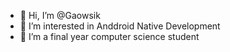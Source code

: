 - 👋 Hi, I’m @Gaowsik
- 👀 I’m interested in Anddroid Native Development
- 🌱 I’m a final year computer science student


<!---
Gaowsik/Gaowsik is a ✨ special ✨ repository because its `README.md` (this file) appears on your GitHub profile.
You can click the Preview link to take a look at your changes.
--->
